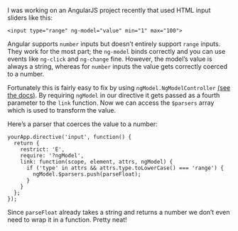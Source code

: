 I was working on an AngularJS project recently that used HTML input sliders like this:

```
<input type="range" ng-model="value" min="1" max="100">
```

Angular supports `number` inputs but doesn’t entirely support `range` inputs. They work for the most part; the `ng-model` binds correctly and you can use events like `ng-click` and `ng-change` fine. However, the model’s value is always a string, whereas for `number` inputs the value gets correctly coerced to a number.

Fortunately this is fairly easy to fix by using `ngModel.NgModelController` [(see the docs)][docs]. By requiring `ngModel` in our directive it gets passed as a fourth parameter to the `link` function. Now we can access the `$parsers` array which is used to transform the value.

Here’s a parser that coerces the value to a number:

```
yourApp.directive('input', function() {
  return {
    restrict: 'E',
    require: '?ngModel',
    link: function(scope, element, attrs, ngModel) {
      if ('type' in attrs && attrs.type.toLowerCase() === 'range') {
        ngModel.$parsers.push(parseFloat);
      }
    }
  };
});
```

Since `parseFloat` already takes a string and returns a number we don’t even need to wrap it in a function. Pretty neat!


[docs]: https://docs.angularjs.org/api/ng/type/ngModel.NgModelController
